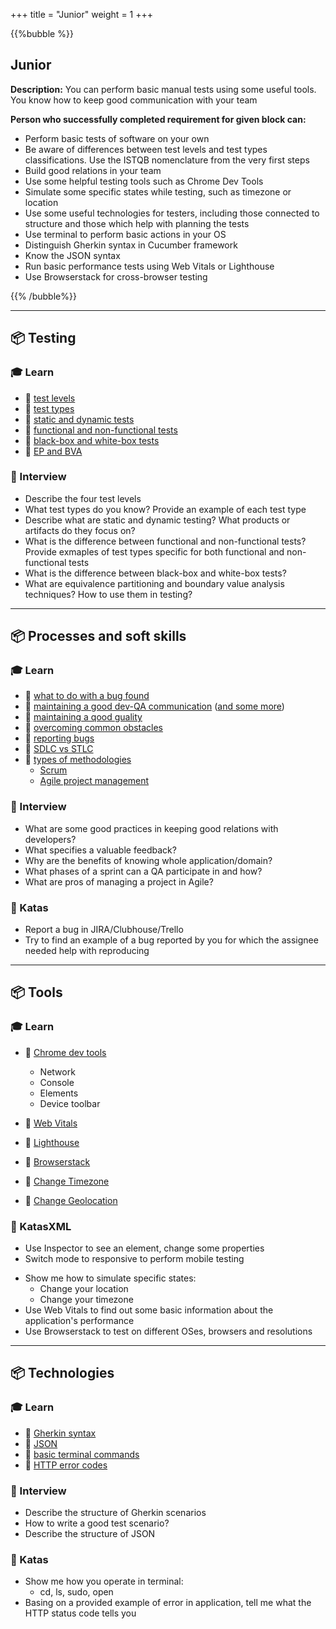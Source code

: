 +++
title = "Junior"
weight = 1
+++

{{%bubble %}}

## Junior

**Description:** You can perform basic manual tests using some useful tools. You know how to keep good communication with your team

**Person who successfully completed requirement for given block can:** 
- Perform basic tests of software on your own
- Be aware of differences between test levels and test types classifications. Use the ISTQB nomenclature from the very first steps
- Build good relations in your team
- Use some helpful testing tools such as Chrome Dev Tools
- Simulate some specific states while testing, such as timezone or location
- Use some useful technologies for testers, including those connected to structure and those which help with planning the tests
- Use terminal to perform basic actions in your OS
- Distinguish Gherkin syntax in Cucumber framework
- Know the JSON syntax
- Run basic performance tests using Web Vitals or Lighthouse
- Use Browserstack for cross-browser testing

{{% /bubble%}}

---

## 📦 Testing

### 🎓 Learn

- 📗 [test levels](https://www.seguetech.com/the-four-levels-of-software-testing/)
- 📗 [test types](https://softwaretestingfundamentals.com/software-testing-types/)
- 📗 [static and dynamic tests](https://softwaretestingfundamentals.com/static-testing-vs-dynamic-testing/)
- 📗 [functional and non-functional tests](https://softwaretestingfundamentals.com/functional-testing-vs-non-functional-testing/)
- 📗 [black-box and white-box tests](https://softwaretestingfundamentals.com/black-box-testing-vs-white-box-testing/)
- 📗 [EP and BVA](https://www.guru99.com/equivalence-partitioning-boundary-value-analysis.html)

### 🎤 Interview

- Describe the four test levels
- What test types do you know? Provide an example of each test type
- Describe what are static and dynamic testing? What products or artifacts do they focus on? 
- What is the difference between functional and non-functional tests? Provide exmaples of test types specific for both functional and non-functional tests
- What is the difference between black-box and white-box tests?
- What are equivalence partitioning and boundary value analysis techniques? How to use them in testing?

---

## 📦 Processes and soft skills

### 🎓 Learn

- 📗 [what to do with a bug found](https://spin.atomicobject.com/2015/03/20/rimgea-testing-mnemonic/)
- 📗 [maintaining a good dev-QA communication](https://blog.qasource.com/6-steps-to-improve-communication-between-qa-and-developers) ([and some more](https://www.accusoft.com/resources/blog/qas-guide-effective-communication-development/))
- 📗 [maintaining a qood guality](https://www.stickyminds.com/article/let-s-focus-more-quality-and-less-testing)
- 📗 [overcoming common obstacles](https://www.softwaretestinghelp.com/challenges-testers-face-at-workplace/)
- 📗 [reporting bugs](https://sifterapp.com/blog/2012/08/tips-for-effectively-reporting-bugs-and-issues/)
- 📗 [SDLC vs STLC](https://www.youtube.com/watch?v=An7HC1LolDM)
- 📗 [types of methodologies](https://www.innovativearchitects.com/KnowledgeCenter/basic-IT-systems/8-SDLC-models.aspx)
  * [Scrum](https://www.youtube.com/watch?v=2Vt7Ik8Ublw)
  * [Agile project management](https://www.youtube.com/watch?v=KdyV9okLRlc)

### 🎤 Interview

- What are some good practices in keeping good relations with developers?
- What specifies a valuable feedback?
- Why are the benefits of knowing whole application/domain?
- What phases of a sprint can a QA participate in and how?
- What are pros of managing a project in Agile?

### 📝 Katas

- Report a bug in JIRA/Clubhouse/Trello
- Try to find an example of a bug reported by you for which the assignee needed help with reproducing

---

## 📦 Tools

### 🎓 Learn

- 📗 [Chrome dev tools](http://thethinkingtester.blogspot.com/2019/11/six-ways-chrome-devtools-can-help-with.html)
  * Network
  * Console
  * Elements
  * Device toolbar

- 📗 [Web Vitals](https://chrome.google.com/webstore/detail/web-vitals/ahfhijdlegdabablpippeagghigmibma)
- 📙 [Lighthouse](https://developers.google.com/web/tools/lighthouse)
- 📗 [Browserstack](https://www.browserstack.com/)
- 📗 [Change Timezone](https://chrome.google.com/webstore/detail/change-timezone-time-shif/nbofeaabhknfdcpoddmfckpokmncimpj)
- 📗 [Change Geolocation](https://chrome.google.com/webstore/detail/change-geolocation-locati/lejoknkbcogjceoniealiipllomkpioe)

### 📝 KatasXML
  * Use Inspector to see an element, change some properties
  * Switch mode to responsive to perform mobile testing
- Show me how to simulate specific states:
  * Change your location
  * Change your timezone
- Use Web Vitals to find out some basic information about the application's performance
- Use Browserstack to test on different OSes, browsers and resolutions

---

## 📦 Technologies

### 🎓 Learn

- 📗 [Gherkin syntax](https://cucumber.io/docs/gherkin/)
- 📗 [JSON](https://javaee.github.io/tutorial/jsonp001.html/)
- 📗 [basic terminal commands](https://www.suse.com/c/working-command-line-basic-linux-commands/)
- 📗 [HTTP error codes](https://www.hongkiat.com/blog/common-http-errors/)

### 🎤 Interview

- Describe the structure of Gherkin scenarios
- How to write a good test scenario?
- Describe the structure of JSON

### 📝 Katas

- Show me how you operate in terminal:
  * cd, ls, sudo, open
- Basing on a provided example of error in application, tell me what the HTTP status code tells you